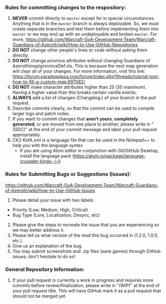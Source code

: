 ### Rules for committing changes to the respository:

1. **NEVER** commit directly to `master` except for in special circumstances. Anything that is in the `master` branch is always deployable. So, we must create separate branches and test them before implementing them into `master` or we may end up with an undeployable and broken `master`. For more, https://github.com/Warcraft-GoA-Development-Team/Warcraft-Guardians-of-Azeroth/wiki/How-to-Use-GitHub-Repositories.
2. **DO NOT** change other people's lines or code without asking them directly.
3. **DO NOT** change province attributes without changing Guardians of Azeroth\map\provinceDef.xls. This is because the next
map generation will clear all of your changes. For more information, visit this link:
        https://forum.paradoxplaza.com/forum/index.php?threads/tutorial-tool-how-to-fill-a-custom-map.697082/
4. **DO NOT** make character attributes higher than 25 (35 maximum). Having a higher value than this breaks certain vanilla
events.
5. **ALWAYS** add a list of changes (Changelog:) of your branch in the pull request.
6. Describe commits clearly, so that the commit can be used to compile larger logs and patch notes.
7. If you want to commit changes that **aren't yours**, **completely generated**, or are moved from one place to another, please write in "(GDC)" at the end of your commit message and label your pull request appropriately.
8. CK2 KofA.xml is a language file that can be used in the Notepad++ to help you with the language syntax
      - If you are using Atom editor in conjunction with Git/GitHub Desktop, install the language pack (https://atom.io/package/language-crusader-kings--i-i)
        
### Rules for Submitting Bugs or Suggestions (Issues):

https://github.com/Warcraft-GoA-Development-Team/Warcraft-Guardians-of-Azeroth/wiki/How-to-Use-GitHub-Issues

1. Please detail your issue with two labels: 
- Priority (Low, Medium, High, Critical)
- Bug Type (Lore, Localization, Desync, etc)
2. Please give the steps to recreate the issue that you are experiencing so we may better address it.
3. Please tell us what version of the mod this bug occurred in (1.2.0, 1.0.0, etc.).
4. Give us an explanation of the bug.
5. You may submit screenshots and .zip files (save games) through GitHub issues; don't hesitate to do so!
        
### General Repository Information:

1. If your pull request is currently a work in progress and requires more commits before review/finalization, please write in "(WIP)" at the end of your pull request title. This will have GitHub mark it as a pull request that should not be merged yet.
